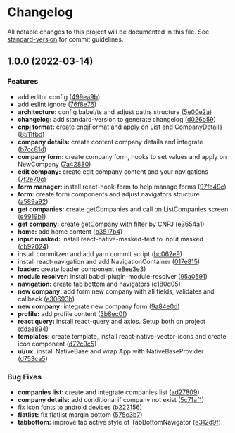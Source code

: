 # Changelog

All notable changes to this project will be documented in this file. See [standard-version](https://github.com/conventional-changelog/standard-version) for commit guidelines.

## 1.0.0 (2022-03-14)


### Features

* add editor config ([499ea9b](https://github.com/RenanNeitzel/banqi/commit/499ea9b1b570ad857de42ed1e24f76f4cd97d6c5))
* add eslint ignore ([76f8e76](https://github.com/RenanNeitzel/banqi/commit/76f8e76d0eb5742b94ad68d29908608563aacd78))
* **architecture:** config babel/ts and adjust paths structure ([5e00e2a](https://github.com/RenanNeitzel/banqi/commit/5e00e2a330cf3c317f516c673b5b3552e262a522))
* **changelog:** add standard-version to generate changelog ([d026b59](https://github.com/RenanNeitzel/banqi/commit/d026b590b5d3529b7ae6c9f636b4b88d4331354a))
* **cnpj format:** create cnpjFormat and apply on List and CompanyDetails ([8511fbd](https://github.com/RenanNeitzel/banqi/commit/8511fbd670bca49e09e9b165ec235dbed7e700cb))
* **company details:** create content company details and integrate ([b7cc81d](https://github.com/RenanNeitzel/banqi/commit/b7cc81dbc110f7eb5378dd5a212682ccd6c8b0e1))
* **company form:** create company form, hooks to set values and apply on NewCompany ([7a42880](https://github.com/RenanNeitzel/banqi/commit/7a42880df31e1d9f90b1cc94aee1d222939960cf))
* **edit company:** create edit company content and your navigations ([7f2e70c](https://github.com/RenanNeitzel/banqi/commit/7f2e70c392fe66c67c42885282abad1b69851e1f))
* **form manager:** install react-hook-form to help manage forms ([97fe49c](https://github.com/RenanNeitzel/banqi/commit/97fe49c19a82be648b2f0b8d887a18dfa038f681))
* **form:** create form components and adjust navigators structure ([a589a92](https://github.com/RenanNeitzel/banqi/commit/a589a92782b3c29ce8c721627042d53038910ca0))
* **get companies:** create getCompanies and call on ListCompanies screen ([e9919b1](https://github.com/RenanNeitzel/banqi/commit/e9919b1a5a554bdefda23af493fde636aee3edcd))
* **get company:** create getCompany with filter by CNPJ ([e3654a1](https://github.com/RenanNeitzel/banqi/commit/e3654a197838ec12dcf9165ecd4761c19843e661))
* **home:** add home content ([b3517b4](https://github.com/RenanNeitzel/banqi/commit/b3517b490ff34e52b822ffad239ff4544c371534))
* **input masked:** install react-native-masked-text to input masked ([cb92024](https://github.com/RenanNeitzel/banqi/commit/cb920242d1da7a8c8da29ae25bb63b52f92f3c26))
* install commitzen and add yarn commit script ([bc062e9](https://github.com/RenanNeitzel/banqi/commit/bc062e9b7ccb3b061dc7f59a2edaf78b17bfaae4))
* install react-navigation and add NavigationContainer ([017e815](https://github.com/RenanNeitzel/banqi/commit/017e81583e48a9747d83ec72c382b0b79f9fc29b))
* **loader:** create loader component ([e8ee3e3](https://github.com/RenanNeitzel/banqi/commit/e8ee3e368f237244c0737a2f840a2b0aabfd3204))
* **module resolver:** install babel-plugin-module-resolver ([95a0591](https://github.com/RenanNeitzel/banqi/commit/95a05914217c1ff69dd42d0d1f8cc6fdb8e27c39))
* **navigation:** create tab bottom and navigators ([c180d05](https://github.com/RenanNeitzel/banqi/commit/c180d05247725ff0d442894e5c8fc2cdad5f4b27))
* **new company:** add form new company with all fields, validates and callback ([e30693b](https://github.com/RenanNeitzel/banqi/commit/e30693b0eb60889581f07ecc018461e2bff66bba))
* **new company:** integrate new company form ([9a84e0d](https://github.com/RenanNeitzel/banqi/commit/9a84e0d149271160b9398760abe065cc87a621b4))
* **profile:** add profile content ([3b8ec0f](https://github.com/RenanNeitzel/banqi/commit/3b8ec0fce5497ca6e7218d115024d525f4d200f8))
* **react query:** install react-query and axios. Setup both on project ([ddae894](https://github.com/RenanNeitzel/banqi/commit/ddae8940480b5d149f4bda1f7f71b72afb7f5b66))
* **templates:** create template, install react-native-vector-icons and create icon component ([d72c9c5](https://github.com/RenanNeitzel/banqi/commit/d72c9c51907d560bb900a3381c3f7b792e8a3181))
* **ui/ux:** install NativeBase and wrap App with NativeBaseProvider ([d753ca5](https://github.com/RenanNeitzel/banqi/commit/d753ca5fcfb7f51009c1701c1a8147e48e722b90))


### Bug Fixes

* **companies list:** create and integrate companies list ([ad27809](https://github.com/RenanNeitzel/banqi/commit/ad278091af38b78681db8b3c383b38247e89d9c2))
* **company details:** add conditional if company not exist ([5c71af1](https://github.com/RenanNeitzel/banqi/commit/5c71af1a0578f54d7b176f90936c4bdde75d1d5e))
* fix icon fonts to android devices ([b222156](https://github.com/RenanNeitzel/banqi/commit/b2221565a238e8b46f46d0273698f9757fd18045))
* **flatlist:** fix flatlist margin bottom ([575c3b7](https://github.com/RenanNeitzel/banqi/commit/575c3b7562655f14c71dba410a20058536b1292c))
* **tabbottom:** improve tab active style of TabBottomNavigator ([e312d9f](https://github.com/RenanNeitzel/banqi/commit/e312d9f0c052ca3e6a221f0a9fe8a7f20767630c))
